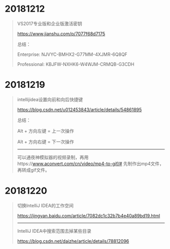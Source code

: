 # 20181212

> VS2017专业版和企业版激活密钥
>
> https://www.jianshu.com/p/7077f68d7175
> 
> 总结：
>
> Enterprise:
> NJVYC-BMHX2-G77MM-4XJMR-6Q8QF
> 
> Professional:
> KBJFW-NXHK6-W4WJM-CRMQB-G3CDH
> 

# 20181219

> intellijidea设置向前和向后快捷键
>
> https://blog.csdn.net/u012453843/article/details/54861895
>
> 总结：
>
> Alt + 方向左键 = 上一次操作
>
> Alt + 方向右键 = 下一次操作
>
> ------
>
> 可以通夜神模拟器的视频录制，再用https://www.aconvert.com/cn/video/mp4-to-gif/#
> 先制作出mp4文件，再转成gif文件。

# 20181220

> 切换IntelliJ IDEA的工作空间
> 
> https://jingyan.baidu.com/article/7082dc1c32b7b4e40a89bd19.html
> 
> ------
> 
> IntelliJ IDEA中搜索范围去掉某些目录
> 
> https://blog.csdn.net/daizhe/article/details/78812096
> 
